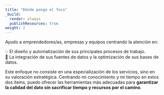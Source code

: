 ```yaml
---
title: "Dónde pongo el foco"
_build:
  render: always
  publishResources: true
weight: 2
---
```


Ayudo a emprendedores/as, empresas y equipos centrando la atención en:

💡  El diseño y automatización de sus principales procesos de trabajo.  
🔧  La integración de sus fuentes de datos y la optimización de sus bases de datos.  

Este enfoque no consiste en una especialización de los servicios, sino en su valoración estratégica. Centrando mi conocimiento y mi tiempo en estos dos ítems, puedo ofrecer las herramientas más adecuadas para **garantizar la calidad del dato sin sacrificar tiempo y recursos por el camino**.




